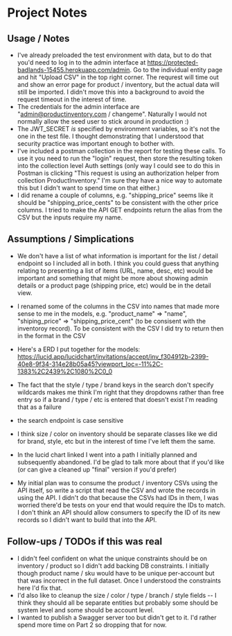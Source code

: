# Project Notes

## Usage / Notes 
- I've already preloaded the test environment with data, but to do that you'd need to log in to the admin interface at https://protected-badlands-15455.herokuapp.com/admin. Go to the individual entity page and hit "Upload CSV" in the top right corner. The requrest will time out and show an error page for product / inventory, but the actual data will still be imported. I didn't move this into a background to avoid the request timeout in the interest of time.
- The credentials for the admin interface are "admin@productinventory.com / changeme". Naturally I would not normally allow the seed user to stick around in production :)
- The JWT_SECRET _is_ specified by environment variables, so it's not the one in the test file. I thought demonstrating that I understood that security practice was important enough to bother with.
- I've included a postman collection in the report for testing these calls. To use it you need to run the "login" request, then store the resulting token into the collection level Auth settings (only way I could see to do this in Postman is clicking "This request is using an authorization helper from collection ProductInventory." I'm sure they have a nice way to automate this but I didn't want to spend time on that either.)
- I did rename a couple of columns, e.g. "shipping_price" seems like it should be "shipping_price_cents" to be consistent with the other price columns. I tried to make the API GET endpoints return the alias from the CSV but the inputs require my name.


## Assumptions / Simplications

- We don't have a list of what information is important for the list / detail endpoint so I included all in both. I think you could guess that anything relating to presenting a list of items (URL, name, desc, etc) would be important and something that might be more about showing admin details or a product page (shipping price, etc) would be in the detail view.
- I renamed some of the columns in the CSV into names that made more sense to me in the models, e.g. "product_name" => "name", "shiping_price" => "shipping_price_cent" (to be consisent with the inventoroy record). To be consistent with the CSV I did try to return then in the format in the CSV
- Here's a ERD I put together for the models: https://lucid.app/lucidchart/invitations/accept/inv_f304912b-2399-40e8-9f34-314e28b05a45?viewport_loc=-11%2C-1383%2C2439%2C1080%2C0_0
- The fact that the style / type / brand keys in the search don't specify wildcards makes me think I'm right that they dropdowns rather than free entry so if a brand / type / etc is entered that doesn't exist I'm reading that as a failure
- the search endpoint is case sensitive

- I think size / color on inventory should be separate classes like we did for brand, style, etc but in the interest of time I've left them the same.
- In the lucid chart linked I went into a path I initially planned and subsequently abandoned. I'd be glad to talk more about that if you'd like (or can give a cleaned up "final" version if you'd prefer)
- My initial plan was to consume the product / inventory CSVs using the API itself, so write a script that read the CSV and wrote the records in using the API. I didn't do that because the CSVs had IDs in them, I was worried there'd be tests on your end that would require the IDs to match. I don't think an API should allow consumers to specify the ID of its new records so I didn't want to build that into the API. 


## Follow-ups / TODOs if this was real
- I didn't feel confident on what the unique constraints should be on inventory / product so I didn't add backing DB constraints. I initially though product name / sku would have to be unique per-account but that was incorrect in the full dataset. Once I understood the constraints here I'd fix that.
- I'd also like to cleanup the size / color / type / branch / style fields -- I think they should all be separate entities but probably some should be system level and some should be account level. 
- I wanted to publish a Swagger server too but didn't get to it. I'd rather spend more time on Part 2 so dropping that for now.